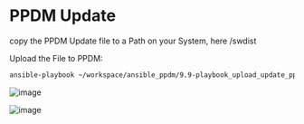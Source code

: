 # PPDM Update

copy the PPDM Update file to a Path on your System, here /swdist

Upload the File to PPDM:
```bash
ansible-playbook ~/workspace/ansible_ppdm/9.9-playbook_upload_update_ppdm_native.yml -e "upgrade_source=/swdist"
```

![image](https://github.com/bob-builds-labs/bob-builds-labs.github.io/assets/8255007/458dc562-5666-4e0f-b320-e772aefba3a9)

![image](https://github.com/bob-builds-labs/bob-builds-labs.github.io/assets/8255007/993e8239-7dc8-478a-85df-f1370a0722a8)
